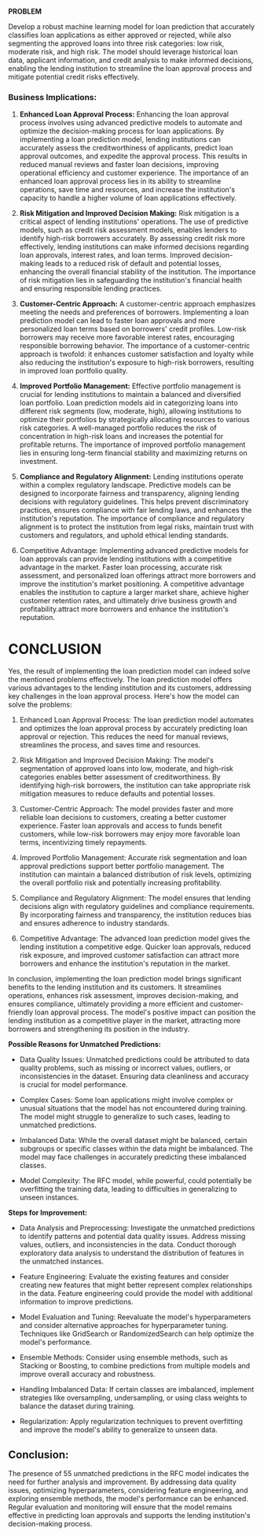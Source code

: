 **PROBLEM**

Develop a robust machine learning model for loan prediction that
accurately classifies loan applications as either approved or rejected,
while also segmenting the approved loans into three risk categories: low
risk, moderate risk, and high risk. The model should leverage historical
loan data, applicant information, and credit analysis to make informed
decisions, enabling the lending institution to streamline the loan
approval process and mitigate potential credit risks effectively.

### Business Implications:

1.  **Enhanced Loan Approval Process:** Enhancing the loan approval
    process involves using advanced predictive models to automate and
    optimize the decision-making process for loan applications. By
    implementing a loan prediction model, lending institutions can
    accurately assess the creditworthiness of applicants, predict loan
    approval outcomes, and expedite the approval process. This results
    in reduced manual reviews and faster loan decisions, improving
    operational efficiency and customer experience. The importance of an
    enhanced loan approval process lies in its ability to streamline
    operations, save time and resources, and increase the institution\'s
    capacity to handle a higher volume of loan applications effectively.

2.  **Risk Mitigation and Improved Decision Making:** Risk mitigation is
    a critical aspect of lending institutions\' operations. The use of
    predictive models, such as credit risk assessment models, enables
    lenders to identify high-risk borrowers accurately. By assessing
    credit risk more effectively, lending institutions can make informed
    decisions regarding loan approvals, interest rates, and loan terms.
    Improved decision-making leads to a reduced risk of default and
    potential losses, enhancing the overall financial stability of the
    institution. The importance of risk mitigation lies in safeguarding
    the institution\'s financial health and ensuring responsible lending
    practices.

3.  **Customer-Centric Approach:** A customer-centric approach
    emphasizes meeting the needs and preferences of borrowers.
    Implementing a loan prediction model can lead to faster loan
    approvals and more personalized loan terms based on borrowers\'
    credit profiles. Low-risk borrowers may receive more favorable
    interest rates, encouraging responsible borrowing behavior. The
    importance of a customer-centric approach is twofold: it enhances
    customer satisfaction and loyalty while also reducing the
    institution\'s exposure to high-risk borrowers, resulting in
    improved loan portfolio quality.

4.  **Improved Portfolio Management:** Effective portfolio management is
    crucial for lending institutions to maintain a balanced and
    diversified loan portfolio. Loan prediction models aid in
    categorizing loans into different risk segments (low, moderate,
    high), allowing institutions to optimize their portfolios by
    strategically allocating resources to various risk categories. A
    well-managed portfolio reduces the risk of concentration in
    high-risk loans and increases the potential for profitable returns.
    The importance of improved portfolio management lies in ensuring
    long-term financial stability and maximizing returns on investment.

5.  **Compliance and Regulatory Alignment:** Lending institutions
    operate within a complex regulatory landscape. Predictive models can
    be designed to incorporate fairness and transparency, aligning
    lending decisions with regulatory guidelines. This helps prevent
    discriminatory practices, ensures compliance with fair lending laws,
    and enhances the institution\'s reputation. The importance of
    compliance and regulatory alignment is to protect the institution
    from legal risks, maintain trust with customers and regulators, and
    uphold ethical lending standards.

6.  Competitive Advantage: Implementing advanced predictive models for
    loan approvals can provide lending institutions with a competitive
    advantage in the market. Faster loan processing, accurate risk
    assessment, and personalized loan offerings attract more borrowers
    and improve the institution\'s market positioning. A competitive
    advantage enables the institution to capture a larger market share,
    achieve higher customer retention rates, and ultimately drive
    business growth and profitability.attract more borrowers and enhance
    the institution\'s reputation.

# CONCLUSION

Yes, the result of implementing the loan prediction model can indeed
solve the mentioned problems effectively. The loan prediction model
offers various advantages to the lending institution and its customers,
addressing key challenges in the loan approval process. Here\'s how the
model can solve the problems:

1.  Enhanced Loan Approval Process: The loan prediction model automates
    and optimizes the loan approval process by accurately predicting
    loan approval or rejection. This reduces the need for manual
    reviews, streamlines the process, and saves time and resources.

2.  Risk Mitigation and Improved Decision Making: The model\'s
    segmentation of approved loans into low, moderate, and high-risk
    categories enables better assessment of creditworthiness. By
    identifying high-risk borrowers, the institution can take
    appropriate risk mitigation measures to reduce defaults and
    potential losses.

3.  Customer-Centric Approach: The model provides faster and more
    reliable loan decisions to customers, creating a better customer
    experience. Faster loan approvals and access to funds benefit
    customers, while low-risk borrowers may enjoy more favorable loan
    terms, incentivizing timely repayments.

4.  Improved Portfolio Management: Accurate risk segmentation and loan
    approval predictions support better portfolio management. The
    institution can maintain a balanced distribution of risk levels,
    optimizing the overall portfolio risk and potentially increasing
    profitability.

5.  Compliance and Regulatory Alignment: The model ensures that lending
    decisions align with regulatory guidelines and compliance
    requirements. By incorporating fairness and transparency, the
    institution reduces bias and ensures adherence to industry
    standards.

6.  Competitive Advantage: The advanced loan prediction model gives the
    lending institution a competitive edge. Quicker loan approvals,
    reduced risk exposure, and improved customer satisfaction can
    attract more borrowers and enhance the institution\'s reputation in
    the market.

In conclusion, implementing the loan prediction model brings significant
benefits to the lending institution and its customers. It streamlines
operations, enhances risk assessment, improves decision-making, and
ensures compliance, ultimately providing a more efficient and
customer-friendly loan approval process. The model\'s positive impact
can position the lending institution as a competitive player in the
market, attracting more borrowers and strengthening its position in the
industry.

**Possible Reasons for Unmatched Predictions:**

-   Data Quality Issues: Unmatched predictions could be attributed to
    data quality problems, such as missing or incorrect values,
    outliers, or inconsistencies in the dataset. Ensuring data
    cleanliness and accuracy is crucial for model performance.

-   Complex Cases: Some loan applications might involve complex or
    unusual situations that the model has not encountered during
    training. The model might struggle to generalize to such cases,
    leading to unmatched predictions.

-   Imbalanced Data: While the overall dataset might be balanced,
    certain subgroups or specific classes within the data might be
    imbalanced. The model may face challenges in accurately predicting
    these imbalanced classes.

-   Model Complexity: The RFC model, while powerful, could potentially
    be overfitting the training data, leading to difficulties in
    generalizing to unseen instances.

**Steps for Improvement:**

-   Data Analysis and Preprocessing: Investigate the unmatched
    predictions to identify patterns and potential data quality issues.
    Address missing values, outliers, and inconsistencies in the data.
    Conduct thorough exploratory data analysis to understand the
    distribution of features in the unmatched instances.

-   Feature Engineering: Evaluate the existing features and consider
    creating new features that might better represent complex
    relationships in the data. Feature engineering could provide the
    model with additional information to improve predictions.

-   Model Evaluation and Tuning: Reevaluate the model\'s hyperparameters
    and consider alternative approaches for hyperparameter tuning.
    Techniques like GridSearch or RandomizedSearch can help optimize the
    model\'s performance.

-   Ensemble Methods: Consider using ensemble methods, such as Stacking
    or Boosting, to combine predictions from multiple models and improve
    overall accuracy and robustness.

-   Handling Imbalanced Data: If certain classes are imbalanced,
    implement strategies like oversampling, undersampling, or using
    class weights to balance the dataset during training.

-   Regularization: Apply regularization techniques to prevent
    overfitting and improve the model\'s ability to generalize to unseen
    data.

## Conclusion:

The presence of 55 unmatched predictions in the RFC model indicates the
need for further analysis and improvement. By addressing data quality
issues, optimizing hyperparameters, considering feature engineering, and
exploring ensemble methods, the model\'s performance can be enhanced.
Regular evaluation and monitoring will ensure that the model remains
effective in predicting loan approvals and supports the lending
institution\'s decision-making process.
